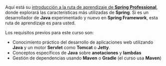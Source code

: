 Aquí está su [introducción a la ruta de aprendizaje de **Spring Professional**](https://spring.academy/courses/spring-introduction), donde explorará las características más utilizadas de **Spring**. 
Si es un desarrollador de **Java** experimentado y nuevo en **Spring Framework**, esta ruta de aprendizaje es para usted.

Los requisitos previos para este curso son:
- Conocimiento práctico del desarrollo de aplicaciones web utilizando **Java** y un motor **Servlet** como **Tomcat** o **Jetty**.
- Conceptos específicos de **Java** sobre **anotaciones** y **lambdas**
- Gestión de dependencias usando **Maven** o **Gradle** (el curso usa **Maven**)